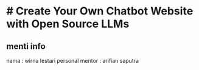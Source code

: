 # # Create Your Own Chatbot Website with Open Source LLMs

## menti info
nama : wirna lestari
personal mentor : arifian saputra

